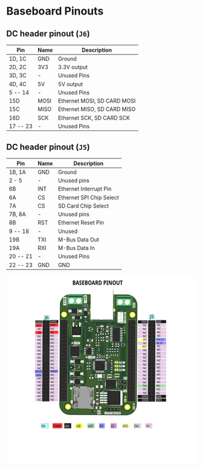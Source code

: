 # **Baseboard Pinouts**

## DC header pinout (`J6`)

| Pin      | Name | Description                 |
| -------- | ---- | --------------------------- |
| 1D, 1C   | GND  | Ground                      |
| 2D, 2C   | 3V3  | 3.3V output                 |
| 3D, 3C   | -    | Unused Pins                 |
| 4D, 4C   | 5V   | 5V output                   |
| 5 -- 14  | -    | Unused Pins                 |
| 15D      | MOSI | Ethernet MOSI, SD CARD MOSI |
| 15C      | MISO | Ethernet MISO, SD CARD MISO |
| 16D      | SCK  | Ethernet SCK, SD CARD SCK   |
| 17 -- 23 | -    | Unused Pins                 |

## DC header pinout (`J5`)

| Pin      | Name | Description              |
| -------- | ---- | ------------------------ |
| 1B, 1A   | GND  | Ground                   |
| 2 - 5    | -    | Unused pins              |
| 6B       | INT  | Ethernet Interrupt Pin   |
| 6A       | CS   | Ethernet SPI Chip Select |
| 7A       | CS   | SD Card Chip Select      |
| 7B, 8A   | -    | Unused pins              |
| 8B       | RST  | Ethernet Reset Pin       |
| 9 -- 18  | -    | Unused                   |
| 19B      | TXI  | M-Bus Data Out           |
| 19A      | RXI  | M-Bus Data In            |
| 20 -- 21 | -    | Unused Pins              |
| 22 -- 23 | GND  | GND                      |

![Baseboard Pin Sockets](images/baseboard-pinout.svg)
